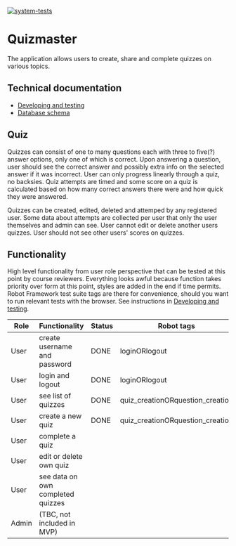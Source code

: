 [![system-tests](https://github.com/JHNUL/quizmaster/actions/workflows/system-tests.yaml/badge.svg?branch=main)](https://github.com/JHNUL/quizmaster/actions/workflows/system-tests.yaml)

# Quizmaster

The application allows users to create, share and complete quizzes on various topics.

## Technical documentation

 - [Developing and testing](docs/Howto.md)
 - [Database schema](docs/Dbschema.md)

## Quiz

Quizzes can consist of one to many questions each with three to five(?) answer options, only one of which is correct. Upon answering a question, user should see the correct answer and possibly extra info on the selected answer if it was incorrect. User can only progress linearly through a quiz, no backsies. Quiz attempts are timed and some score on a quiz is calculated based on how many correct answers there were and how quick they were answered.

Quizzes can be created, edited, deleted and attemped by any registered user. Some data about attempts are collected per user that only the user themselves and admin can see. User cannot edit or delete another users quizzes. User should not see other users' scores on quizzes.

## Functionality

High level functionality from user role perspective that can be tested at this point by course reviewers. Everything looks awful because function takes priority over form at this point, styles are added in the end if time permits. Robot Framework test suite tags are there for convenience, should you want to run relevant tests with the browser. See instructions in [Developing and testing](docs/Howto.md).

|Role|Functionality|Status|Robot tags|
|---|---|---|---|
|User|create username and password|DONE|loginORlogout|
|User|login and logout|DONE|loginORlogout|
|User|see list of quizzes|DONE|quiz_creationORquestion_creation|
|User|create a new quiz|DONE|quiz_creationORquestion_creation|
|User|complete a quiz||
|User|edit or delete own quiz||
|User|see data on own completed quizzes||
|Admin|(TBC, not included in MVP)||
